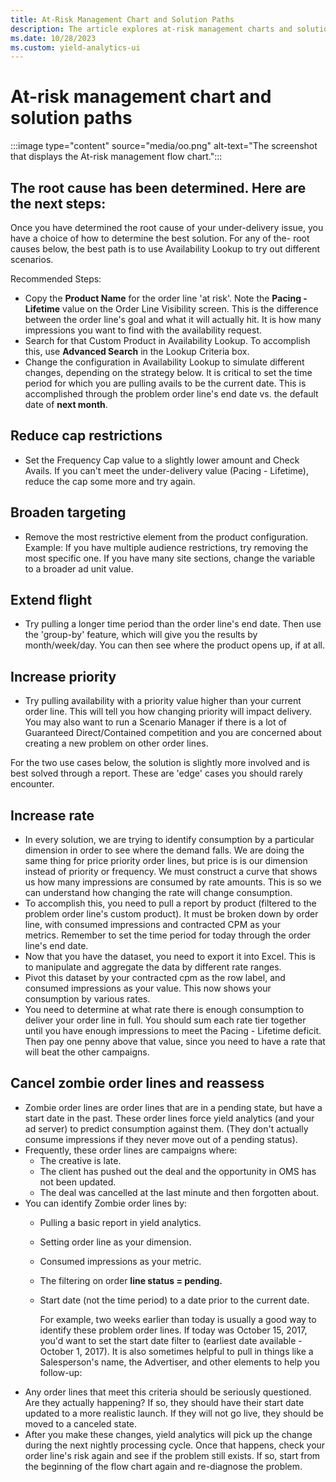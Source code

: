 ```yaml
---
title: At-Risk Management Chart and Solution Paths
description: The article explores at-risk management charts and solutions to reduce risks, such as adjusting parameters, extending flight duration, and reassessing strategies to improve performance.
ms.date: 10/28/2023
ms.custom: yield-analytics-ui
---
```

# At-risk management chart and solution paths
 :::image type="content" source="media/oo.png" alt-text="The  screenshot that displays the At-risk management flow chart.":::

## The root cause has been determined. Here are the next steps:

Once you have determined the root cause of your under-delivery issue, you have a choice of how to determine the best solution. For any of the- root causes below, the best path is to use Availability Lookup to try out different scenarios.

Recommended Steps:

- Copy the **Product Name** for the order line 'at risk'. Note the **Pacing - Lifetime** value on the Order Line Visibility screen. This is the difference between the order line's goal and what it will actually hit. It is how many impressions you want to find with the availability request.
- Search for that Custom Product in Availability Lookup. To accomplish this, use **Advanced Search** in the Lookup Criteria box.
- Change the configuration in Availability Lookup to simulate different changes, depending on the strategy below. It is critical to set the time period for which you are pulling avails to be the current date. This is accomplished through the problem order line's end date vs. the default date of **next month**.

## Reduce cap restrictions

- Set the Frequency Cap value to a slightly lower amount and Check Avails. If you can't meet the under-delivery value (Pacing -
  Lifetime), reduce the cap some more and try again.

## Broaden targeting

- Remove the most restrictive element from the product configuration. Example: If you have multiple audience restrictions, try removing the most specific one. If you have many site sections, change the variable to a broader ad unit value.

## Extend flight

- Try pulling a longer time period than the order line's end date. Then use the 'group-by' feature, which will give you the results by month/week/day. You can then see where the product opens up, if at all.

## Increase priority

- Try pulling availability with a priority value higher than your current order line. This will tell you how changing priority will impact delivery. You may also want to run a Scenario Manager if there is a lot of Guaranteed Direct/Contained competition and you are concerned about creating a new problem on other order lines.

For the two use cases below, the solution is slightly more involved and is best solved through a report. These are 'edge' cases you should rarely encounter.

## Increase rate

- In every solution, we are trying to identify consumption by a particular dimension in order to see where the demand falls. We are doing the same thing for price priority order lines, but price is is our dimension instead of priority or frequency. We must construct a curve that shows us how many impressions are consumed by rate amounts. This is so we can understand how changing the rate will change consumption.
- To accomplish this, you need to pull a report by product (filtered to the problem order line's custom product). It must be broken down by order line, with consumed impressions and contracted CPM as your metrics. Remember to set the time period for today through the order line's end date.
- Now that you have the dataset, you need to export it into Excel. This is to manipulate and aggregate the data by different rate ranges.
- Pivot this dataset by your contracted cpm as the row label, and consumed impressions as your value. This now shows your consumption by various rates.
- You need to determine at what rate there is enough consumption to deliver your order line in full. You should sum each rate tier together until you have enough impressions to meet the Pacing - Lifetime deficit. Then pay one penny above that value, since you need to have a rate that will beat the other campaigns.

## Cancel zombie order lines and reassess

- Zombie order lines are order lines that are in a pending state, but have a start date in the past. These order lines force yield analytics (and your ad server) to predict consumption against them. (They don't actually consume impressions if they never move out of a pending status).
- Frequently, these order lines are campaigns where:
  - The creative is late.
  - The client has pushed out the deal and the opportunity in OMS has not been updated.
  - The deal was cancelled at the last minute and then forgotten about.
- You can identify Zombie order lines by:
  - Pulling a basic report in yield analytics.
  - Setting order line as your dimension.
  - Consumed impressions as your metric.
  - The filtering on order **line status = pending.**
  - Start date (not the time period) to a date prior to the current date.

    For example, two weeks earlier than today is usually a good way to identify these problem order lines. If today was October 15, 2017,
    you'd want to set the start date filter to (earliest date available - October 1, 2017). It is also sometimes helpful to pull
    in things like a Salesperson's name, the Advertiser, and other elements to help you follow-up:
- Any order lines that meet this criteria should be seriously questioned. Are they actually happening? If so, they should have their
  start date updated to a more realistic launch. If they will not go live, they should be moved to a canceled state.
- After you make these changes, yield analytics will pick up the change during the next nightly processing cycle. Once that happens, check your order line's risk again and see if the problem still exists. If so, start from the beginning of the flow chart again and re-diagnose the problem.
